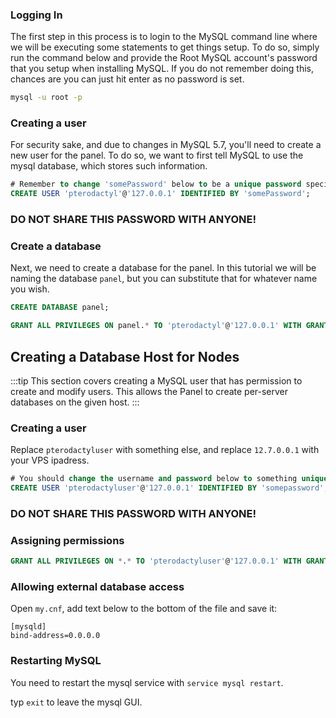 ### Logging In
The first step in this process is to login to the MySQL command line where we will be executing some statements to get
things setup. To do so, simply run the command below and provide the Root MySQL account's password that you setup when
installing MySQL. If you do not remember doing this, chances are you can just hit enter as no password is set.

``` bash
mysql -u root -p
```
### Creating a user
For security sake, and due to changes in MySQL 5.7, you'll need to create a new user for the panel. To do so, we want
to first tell MySQL to use the mysql database, which stores such information.

``` sql
# Remember to change 'somePassword' below to be a unique password specific to this account.
CREATE USER 'pterodactyl'@'127.0.0.1' IDENTIFIED BY 'somePassword';
```
### DO NOT SHARE THIS PASSWORD WITH ANYONE!

### Create a database
Next, we need to create a database for the panel. In this tutorial we will be naming the database `panel`, but you can
substitute that for whatever name you wish.

``` sql
CREATE DATABASE panel;
```

``` sql
GRANT ALL PRIVILEGES ON panel.* TO 'pterodactyl'@'127.0.0.1' WITH GRANT OPTION;
```

## Creating a Database Host for Nodes
:::tip
This section covers creating a MySQL user that has permission to create and modify users. This allows the Panel to create per-server databases on the given host.
:::

### Creating a user
Replace ``pterodactyluser`` with something else, and replace ``12.7.0.0.1`` with your VPS ipadress.

```sql
# You should change the username and password below to something unique.
CREATE USER 'pterodactyluser'@'127.0.0.1' IDENTIFIED BY 'somepassword';
```
### DO NOT SHARE THIS PASSWORD WITH ANYONE!

### Assigning permissions

```sql
GRANT ALL PRIVILEGES ON *.* TO 'pterodactyluser'@'127.0.0.1' WITH GRANT OPTION;
```

### Allowing external database access
Open `my.cnf`, add text below to the bottom of the file and save it:
```
[mysqld]
bind-address=0.0.0.0
```

### Restarting MySQL
You need to restart the mysql service with ``service mysql restart``.

typ ``exit`` to leave the mysql GUI.
